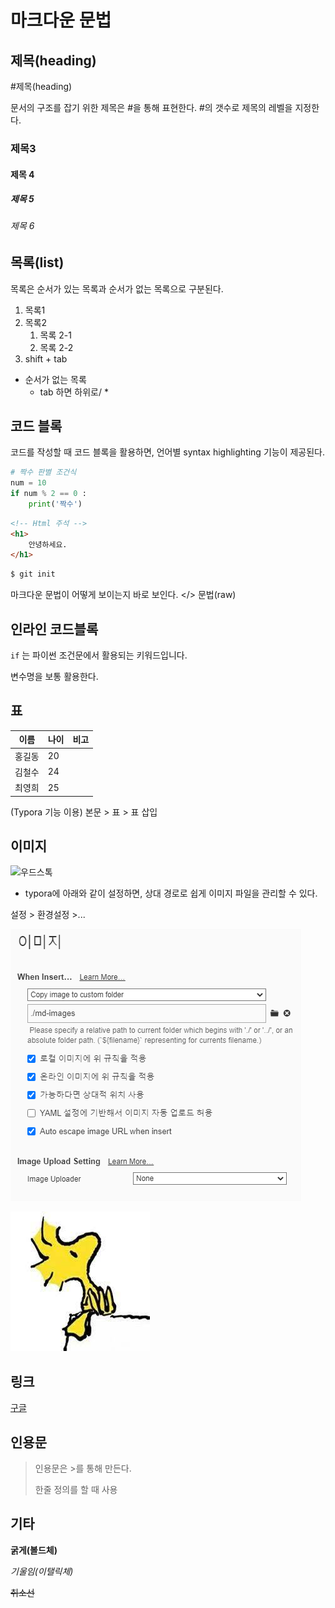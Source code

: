 # 마크다운 문법

## 제목(heading)

#제목(heading)

문서의 구조를 잡기 위한 제목은 #을 통해 표현한다. #의 갯수로 제목의 레벨을 지정한다.

### 제목3

#### 제목 4

##### 제목 5

###### 제목 6



## 목록(list)

목록은 순서가 있는 목록과 순서가 없는 목록으로 구분된다.

1. 목록1
2. 목록2
   1. 목록 2-1
   2. 목록 2-2
3. shift + tab

* 순서가 없는 목록
  * tab 하면 하위로/ * 



## 코드 블록

코드를 작성할 때 코드 블록을 활용하면, 언어별 syntax highlighting 기능이 제공된다.

``` python
# 짝수 판별 조건식
num = 10
if num % 2 == 0 :
    print('짝수')
```

``` html
<!-- Html 주석 -->
<h1>
    안녕하세요.
</h1>
```

```bash
$ git init 
```

마크다운 문법이 어떻게 보이는지 바로 보인다. </> 문법(raw)



## 인라인 코드블록

`if` 는 파이썬 조건문에서 활용되는 키워드입니다.

변수명을 보통 활용한다.



## 표

| 이름   | 나이 | 비고 |
| ------ | ---- | ---- |
| 홍길동 | 20   |      |
| 김철수 | 24   |      |
| 최영희 | 25   |      |

(Typora 기능 이용) 본문 > 표 > 표 삽입



## 이미지

![우드스톡](C:\Users\admin\Desktop\우드스톡.jpg)

* typora에 아래와  같이 설정하면, 상대 경로로 쉽게 이미지 파일을 관리할 수 있다.

설정 > 환경설정 >...

![image-20210705133135845](md-images/image-20210705133135845.png)

![우드스톡](md-images/%EC%9A%B0%EB%93%9C%EC%8A%A4%ED%86%A1.jpg) 



## 링크

[구글](https://google.com)



## 인용문

> 인용문은 >를 통해 만든다.
>
> 한줄 정의를 할 때 사용



## 기타

**굵게(볼드체)**

*기울임(이탤릭체)*

~~취소선~~


